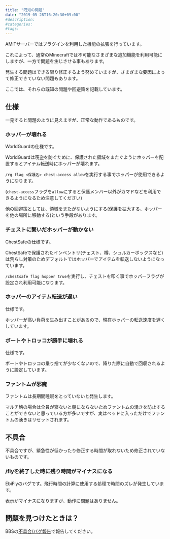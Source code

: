 ```yaml
---
title: "既知の問題"
date: "2019-05-28T16:20:30+09:00"
#description:
#categories:
#tags:
---
```


AMiTサーバーではプラグインを利用した機能の拡張を行っています。

これによって、通常のMinecraftでは不可能なさまざまな追加機能を利用可能にしますが、一方で問題を生じさせる事もあります。

発生する問題はできる限り修正するよう努めていますが、さまざまな要因によって修正できていない問題もあります。

ここでは、それらの既知の問題や回避策を記載しています。

## 仕様
一見すると問題のように見えますが、正常な動作であるものです。

### ホッパーが壊れる
WorldGuardの仕様です。

WorldGuardは窃盗を防ぐために、保護された領域をまたぐようにホッパーを配置するとアイテム転送時にホッパーが壊れます。

`/rg flag <保護名> chest-access allow`を実行する事でホッパーが使用できるようになります。

(`chest-access`フラグを`allow`にすると保護メンバー以外がカマドなどを利用できるようになるため注意してください)

他の回避策としては、領域をまたがないようにする(保護を拡大する、ホッパーを他の場所に移動する)という手段があります。

### チェストに繋いだホッパーが動かない
ChestSafeの仕様です。

ChestSafeで保護されたインベントリ(チェスト、樽、シュルカーボックスなど)は荒らし対策のためデフォルトではホッパーでアイテムを転送しないようになっています。

`/chestsafe flag hopper true`を実行し、チェストを叩く事でホッパーフラグが設定され利用可能になります。

### ホッパーのアイテム転送が遅い
仕様です。

ホッパーが高い負荷を生み出すことがあるので、現在ホッパーの転送速度を遅くしています。

### ボートやトロッコが勝手に壊れる
仕様です。

ボートやトロッコの乗り捨てが少なくないので、降りた際に自動で回収されるように設定しています。

### ファントムが邪魔
ファントムは長期間睡眠をとっていないと発生します。

マルチ鯖の場合は全員が寝ないと朝にならないためファントムの湧きを防止することができないと思っている方が多いですが、実はベッドに入っただけでファントムの湧きはリセットされます。

## 不具合
不具合ですが、緊急性が低かったり修正する時間が取れないため修正されていないものです。

### /flyを終了した時に残り時間がマイナスになる
EbiFlyのバグです。飛行時間の計算に使用する処理で時間のズレが発生しています。

表示がマイナスになりますが、動作に問題はありません。

## 問題を見つけたときは？
BBSの[不具合/バグ報告](/bbs/viewforum.php?f=10)で報告してください。
